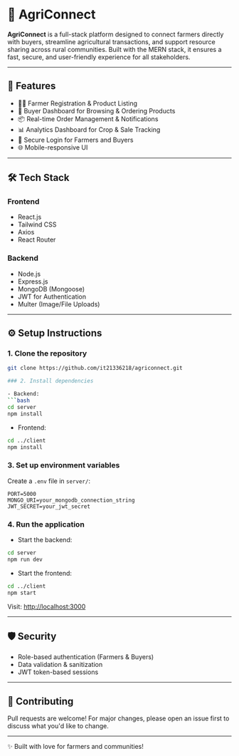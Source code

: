 # 🌾 AgriConnect

**AgriConnect** is a full-stack platform designed to connect farmers directly with buyers, streamline agricultural transactions, and support resource sharing across rural communities. Built with the MERN stack, it ensures a fast, secure, and user-friendly experience for all stakeholders.

---

## 🚀 Features

- 👨‍🌾 Farmer Registration & Product Listing  
- 🛒 Buyer Dashboard for Browsing & Ordering Products  
- 📦 Real-time Order Management & Notifications  
- 📊 Analytics Dashboard for Crop & Sale Tracking  
- 🔐 Secure Login for Farmers and Buyers  
- 🌐 Mobile-responsive UI

---

## 🛠️ Tech Stack

### Frontend
- React.js  
- Tailwind CSS  
- Axios  
- React Router

### Backend
- Node.js  
- Express.js  
- MongoDB (Mongoose)  
- JWT for Authentication  
- Multer (Image/File Uploads)

---



## ⚙️ Setup Instructions

### 1. Clone the repository
```bash
git clone https://github.com/it21336218/agriconnect.git

### 2. Install dependencies

- Backend:
```bash
cd server
npm install
```

- Frontend:
```bash
cd ../client
npm install
```

### 3. Set up environment variables

Create a `.env` file in `server/`:
```env
PORT=5000
MONGO_URI=your_mongodb_connection_string
JWT_SECRET=your_jwt_secret
```

### 4. Run the application

- Start the backend:
```bash
cd server
npm run dev
```

- Start the frontend:
```bash
cd ../client
npm start
```

Visit: [http://localhost:3000](http://localhost:3000)

---

## 🛡️ Security

- Role-based authentication (Farmers & Buyers)  
- Data validation & sanitization  
- JWT token-based sessions

---



## 🤝 Contributing

Pull requests are welcome! For major changes, please open an issue first to discuss what you'd like to change.

---


✨ Built with love for farmers and communities!
